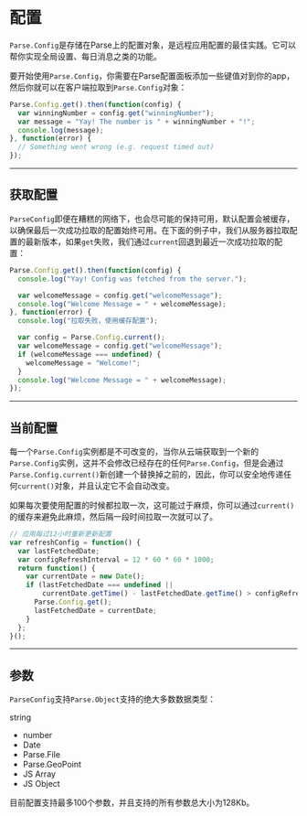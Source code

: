 # 配置

`Parse.Config`是存储在Parse上的配置对象，是远程应用配置的最佳实践。它可以帮你实现全局设置、每日消息之类的功能。

要开始使用`Parse.Config`，你需要在Parse配置面板添加一些键值对到你的app，然后你就可以在客户端拉取到`Parse.Config`对象：

```js
Parse.Config.get().then(function(config) {
  var winningNumber = config.get("winningNumber");
  var message = "Yay! The number is " + winningNumber + "!";
  console.log(message);
}, function(error) {
  // Something went wrong (e.g. request timed out)
});
```

---

## 获取配置

`ParseConfig`即便在糟糕的网络下，也会尽可能的保持可用，默认配置会被缓存，以确保最后一次成功拉取的配置始终可用。在下面的例子中，我们从服务器拉取配置的最新版本，如果`get`失败，我们通过`current`回退到最近一次成功拉取的配置：

```js
Parse.Config.get().then(function(config) {
  console.log("Yay! Config was fetched from the server.");

  var welcomeMessage = config.get("welcomeMessage");
  console.log("Welcome Message = " + welcomeMessage);
}, function(error) {
  console.log("拉取失败，使用缓存配置");

  var config = Parse.Config.current();
  var welcomeMessage = config.get("welcomeMessage");
  if (welcomeMessage === undefined) {
    welcomeMessage = "Welcome!";
  }
  console.log("Welcome Message = " + welcomeMessage);
});
```

---

## 当前配置

每一个`Parse.Config`实例都是不可改变的，当你从云端获取到一个新的`Parse.Config`实例，这并不会修改已经存在的任何`Parse.Config`，但是会通过`Parse.Config.current()`新创建一个替换掉之前的，因此，你可以安全地传递任何`current()`对象，并且认定它不会自动改变。

如果每次要使用配置的时候都拉取一次，这可能过于麻烦，你可以通过`current()`的缓存来避免此麻烦，然后隔一段时间拉取一次就可以了。

```js
// 应用每过12小时重新更新配置
var refreshConfig = function() {
  var lastFetchedDate;
  var configRefreshInterval = 12 * 60 * 60 * 1000;
  return function() {
    var currentDate = new Date();
    if (lastFetchedDate === undefined ||
        currentDate.getTime() - lastFetchedDate.getTime() > configRefreshInterval) {
      Parse.Config.get();
      lastFetchedDate = currentDate;
    }
  };
}();
```

---

## 参数

`ParseConfig`支持`Parse.Object`支持的绝大多数数据类型：

string

* number
* Date
* Parse.File
* Parse.GeoPoint
* JS Array
* JS Object

目前配置支持最多100个参数，并且支持的所有参数总大小为128Kb。

